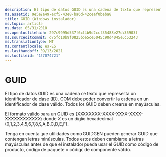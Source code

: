 ```yaml
---
description: El tipo de datos GUID es una cadena de texto que representa un identificador de clase (ID). COM debe poder convertir la cadena en un identificador de clase válido. Todos los GUID deben crearse en mayúsculas.
ms.assetid: 9e5e2a49-ecf5-43e8-ba6d-42ceaf0beba8
title: GUID (Windows instalador)
ms.topic: article
ms.date: 05/31/2018
ms.openlocfilehash: 297c9995d537f6cf4b9d2ccf35488e27dc35903f
ms.sourcegitcommit: d75fc10b9f0825bbe5ce5045c90d4045e3c53243
ms.translationtype: MT
ms.contentlocale: es-ES
ms.lasthandoff: 09/13/2021
ms.locfileid: "127074721"
---
```

# <a name="guid"></a>GUID

El tipo de datos GUID es una cadena de texto que representa un identificador de clase (ID). COM debe poder convertir la cadena en un identificador de clase válido. Todos los GUID deben crearse en mayúsculas.

El formato válido para un GUID es {XXXXXXXX-XXXX-XXXX-XXXX-XXXXXXXXXXXX} donde X es un dígito hexadecimal (0,1,2,3,4,5,6,7,8,9,A,B,C,D,E,F).

Tenga en cuenta que utilidades como GUIDGEN pueden generar GUID que contengan letras minúsculas. Todos estos deben cambiarse a letras mayúsculas antes de que el instalador pueda usar el GUID como código de producto, código de paquete o código de componente válido.

 

 



